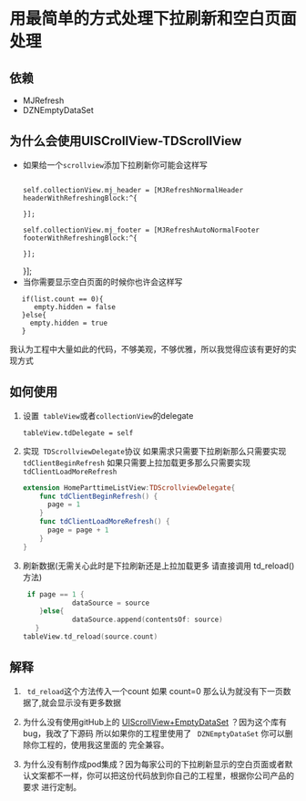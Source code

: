 # 用最简单的方式处理下拉刷新和空白页面处理
## 依赖
* MJRefresh
* DZNEmptyDataSet
## 为什么会使用UISCrollView-TDScrollView
* 如果给一个``` scrollview ```添加下拉刷新你可能会这样写
   ```
   
   self.collectionView.mj_header = [MJRefreshNormalHeader headerWithRefreshingBlock:^{
  
   }];

   self.collectionView.mj_footer = [MJRefreshAutoNormalFooter footerWithRefreshingBlock:^{
  
   }];
   ```
   }];
* 当你需要显示空白页面的时候你也许会这样写
```
   if(list.count == 0){
      empty.hidden = false
   }else{
     empty.hidden = true
   }
```
我认为工程中大量如此的代码，不够美观，不够优雅，所以我觉得应该有更好的实现方式
  
## 如何使用

1. 设置``` tableView```或者```collectionView```的delegate

   ```
   tableView.tdDelegate = self
   ```

2. 实现``` TDScrollviewDelegate```协议 如果需求只需要下拉刷新那么只需要实现``` tdClientBeginRefresh``` 如果只需要上拉加载更多那么只需要实现```tdClientLoadMoreRefresh ```

   ```swift
   extension HomeParttimeListView:TDScrollviewDelegate{
       func tdClientBeginRefresh() {
         page = 1
       }
       func tdClientLoadMoreRefresh() {
         page = page + 1
       }
   }
   ```

3. 刷新数据(无需关心此时是下拉刷新还是上拉加载更多 请直接调用 td_reload()方法)

   ```swift
    if page == 1 {
               dataSource = source
       }else{
               dataSource.append(contentsOf: source)
      }
   tableView.td_reload(source.count)
   ```

   

## 解释

1. ``` td_reload```这个方法传入一个count 如果 count=0 那么认为就没有下一页数据了,就会显示没有更多数据

2. 为什么没有使用gitHub上的 [UIScrollView+EmptyDataSet](https://github.com/dzenbot/DZNEmptyDataSet) ？因为这个库有bug，我改了下源码 所以如果你的工程里使用了 ``` DZNEmptyDataSet``` 你可以删除你工程的，使用我这里面的 完全兼容。
3. 为什么没有制作成pod集成？因为每家公司的下拉刷新显示的空白页面或者默认文案都不一样，你可以把这份代码放到你自己的工程里，根据你公司产品的要求 进行定制。

